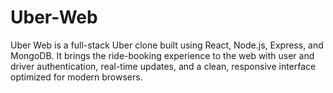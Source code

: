# Uber-Web
Uber Web is a full-stack Uber clone built using React, Node.js, Express, and MongoDB. It brings the ride-booking experience to the web with user and driver authentication, real-time updates, and a clean, responsive interface optimized for modern browsers.
